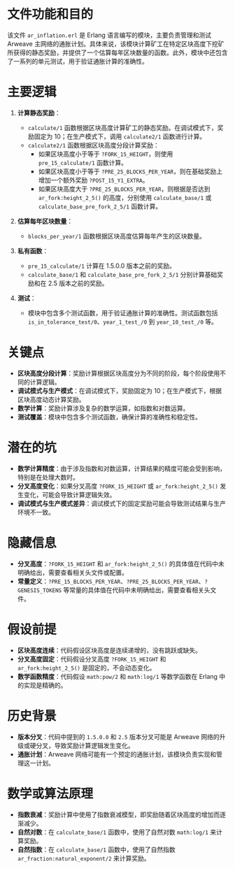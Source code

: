# 文件功能和目的

该文件 `ar_inflation.erl` 是 Erlang 语言编写的模块，主要负责管理和测试 Arweave 主网络的通胀计划。具体来说，该模块计算矿工在特定区块高度下挖矿所获得的静态奖励，并提供了一个估算每年区块数量的函数。此外，模块中还包含了一系列的单元测试，用于验证通胀计算的准确性。

# 主要逻辑

1. **计算静态奖励**：
   - `calculate/1` 函数根据区块高度计算矿工的静态奖励。在调试模式下，奖励固定为 10；在生产模式下，调用 `calculate2/1` 函数进行计算。
   - `calculate2/1` 函数根据区块高度分段计算奖励：
     - 如果区块高度小于等于 `?FORK_15_HEIGHT`，则使用 `pre_15_calculate/1` 函数计算。
     - 如果区块高度小于等于 `?PRE_25_BLOCKS_PER_YEAR`，则在基础奖励上增加一个额外奖励 `?POST_15_Y1_EXTRA`。
     - 如果区块高度大于 `?PRE_25_BLOCKS_PER_YEAR`，则根据是否达到 `ar_fork:height_2_5()` 的高度，分别使用 `calculate_base/1` 或 `calculate_base_pre_fork_2_5/1` 函数计算。

2. **估算每年区块数量**：
   - `blocks_per_year/1` 函数根据区块高度估算每年产生的区块数量。

3. **私有函数**：
   - `pre_15_calculate/1` 计算在 1.5.0.0 版本之前的奖励。
   - `calculate_base/1` 和 `calculate_base_pre_fork_2_5/1` 分别计算基础奖励和在 2.5 版本之前的奖励。

4. **测试**：
   - 模块中包含多个测试函数，用于验证通胀计算的准确性。测试函数包括 `is_in_tolerance_test/0`、`year_1_test_/0` 到 `year_10_test_/0` 等。

# 关键点

- **区块高度分段计算**：奖励计算根据区块高度分为不同的阶段，每个阶段使用不同的计算逻辑。
- **调试模式与生产模式**：在调试模式下，奖励固定为 10；在生产模式下，根据区块高度动态计算奖励。
- **数学计算**：奖励计算涉及复杂的数学运算，如指数和对数运算。
- **测试覆盖**：模块中包含多个测试函数，确保计算的准确性和稳定性。

# 潜在的坑

- **数学计算精度**：由于涉及指数和对数运算，计算结果的精度可能会受到影响，特别是在处理大数时。
- **分叉高度变化**：如果分叉高度 `?FORK_15_HEIGHT` 或 `ar_fork:height_2_5()` 发生变化，可能会导致计算逻辑失效。
- **调试模式与生产模式差异**：调试模式下的固定奖励可能会导致测试结果与生产环境不一致。

# 隐藏信息

- **分叉高度**：`?FORK_15_HEIGHT` 和 `ar_fork:height_2_5()` 的具体值在代码中未明确给出，需要查看相关头文件或配置。
- **常量定义**：`?PRE_15_BLOCKS_PER_YEAR`、`?PRE_25_BLOCKS_PER_YEAR`、`?GENESIS_TOKENS` 等常量的具体值在代码中未明确给出，需要查看相关头文件。

# 假设前提

- **区块高度连续**：代码假设区块高度是连续递增的，没有跳跃或缺失。
- **分叉高度固定**：代码假设分叉高度 `?FORK_15_HEIGHT` 和 `ar_fork:height_2_5()` 是固定的，不会动态变化。
- **数学函数精度**：代码假设 `math:pow/2` 和 `math:log/1` 等数学函数在 Erlang 中的实现是精确的。

# 历史背景

- **版本分叉**：代码中提到的 `1.5.0.0` 和 `2.5` 版本分叉可能是 Arweave 网络的升级或硬分叉，导致奖励计算逻辑发生变化。
- **通胀计划**：Arweave 网络可能有一个预定的通胀计划，该模块负责实现和管理这一计划。

# 数学或算法原理

- **指数衰减**：奖励计算中使用了指数衰减模型，即奖励随着区块高度的增加而逐渐减少。
- **自然对数**：在 `calculate_base/1` 函数中，使用了自然对数 `math:log/1` 来计算奖励。
- **自然指数**：在 `calculate_base/1` 函数中，使用了自然指数 `ar_fraction:natural_exponent/2` 来计算奖励。